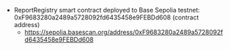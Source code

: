 
- ReportRegistry smart contract deployed to Base Sepolia testnet: 0xF9683280a2489a5728092fd6435458e9FEBDd608 (contract address)
  - https://sepolia.basescan.org/address/0xF9683280a2489a5728092fd6435458e9FEBDd608
